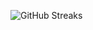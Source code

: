 ![GitHub Streaks](https://github-streaks-mqc9.onrender.com/streak/happilli/image?theme=midnight&cache_bust=1743659600&lang=ja)
